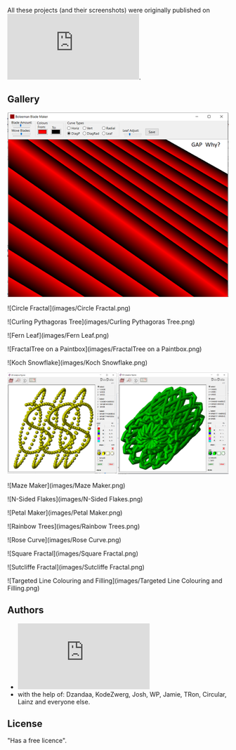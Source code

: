 All these projects (and their screenshots) were originally
published on ![Lazarus forum](https://forum.lazarus.freepascal.org/index.php/board,39.0.html).

## Gallery

![Blade Maker](images/Blade%20Maker.png)

![Circle Fractal](images/Circle Fractal.png)

![Curling Pythagoras Tree](images/Curling Pythagoras Tree.png)

![Fern Leaf](images/Fern Leaf.png)

![FractalTree on a Paintbox](images/FractalTree on a Paintbox.png)

![Koch Snowflake](images/Koch Snowflake.png)

![Lissajous](images/Lissajous.png)

![Maze Maker](images/Maze Maker.png)

![N-Sided Flakes](images/N-Sided Flakes.png)

![Petal Maker](images/Petal Maker.png)

![Rainbow Trees](images/Rainbow Trees.png)

![Rose Curve](images/Rose Curve.png)

![Square Fractal](images/Square Fractal.png)

![Sutcliffe Fractal](images/Sutcliffe Fractal.png)

![Targeted Line Colouring and Filling](images/Targeted Line Colouring and Filling.png)

## Authors

* ![Boleeman](https://forum.lazarus.freepascal.org/index.php?action=profile;u=70476)
* with the help of: Dzandaa, KodeZwerg, Josh, WP, Jamie, TRon, Circular, Lainz and everyone else.

## License

"Has a free licence".
